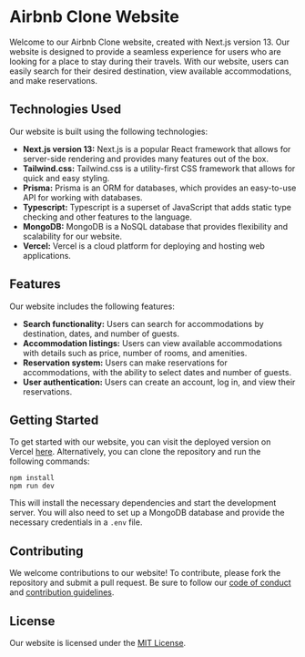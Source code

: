 # Airbnb Clone Website

Welcome to our Airbnb Clone website, created with Next.js version 13. Our website is designed to provide a seamless experience for users who are looking for a place to stay during their travels. With our website, users can easily search for their desired destination, view available accommodations, and make reservations.

## Technologies Used

Our website is built using the following technologies:

- **Next.js version 13:** Next.js is a popular React framework that allows for server-side rendering and provides many features out of the box.
- **Tailwind.css:** Tailwind.css is a utility-first CSS framework that allows for quick and easy styling.
- **Prisma:** Prisma is an ORM for databases, which provides an easy-to-use API for working with databases.
- **Typescript:** Typescript is a superset of JavaScript that adds static type checking and other features to the language.
- **MongoDB:** MongoDB is a NoSQL database that provides flexibility and scalability for our website.
- **Vercel:** Vercel is a cloud platform for deploying and hosting web applications.

## Features

Our website includes the following features:

- **Search functionality:** Users can search for accommodations by destination, dates, and number of guests.
- **Accommodation listings:** Users can view available accommodations with details such as price, number of rooms, and amenities.
- **Reservation system:** Users can make reservations for accommodations, with the ability to select dates and number of guests.
- **User authentication:** Users can create an account, log in, and view their reservations.

## Getting Started

To get started with our website, you can visit the deployed version on Vercel [here](https://hossein-airbnb.vercel.app). Alternatively, you can clone the repository and run the following commands:

```
npm install
npm run dev
```

This will install the necessary dependencies and start the development server. You will also need to set up a MongoDB database and provide the necessary credentials in a `.env` file.

## Contributing

We welcome contributions to our website! To contribute, please fork the repository and submit a pull request. Be sure to follow our [code of conduct](CODE_OF_CONDUCT.md) and [contribution guidelines](CONTRIBUTING.md).

## License

Our website is licensed under the [MIT License](LICENSE).

